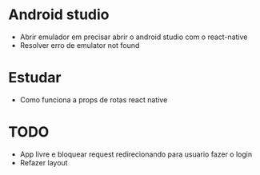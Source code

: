 # Android studio
- Abrir emulador em precisar abrir o android studio com o react-native
- Resolver erro de emulator not found


# Estudar

- Como funciona a props de rotas react native


# TODO

- App livre e bloquear request redirecionando para usuario fazer o login
- Refazer layout
